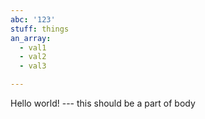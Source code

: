 ```yaml
---
abc: '123'
stuff: things
an_array:
  - val1
  - val2
  - val3

---
```

Hello world! --- this should be a part of body
